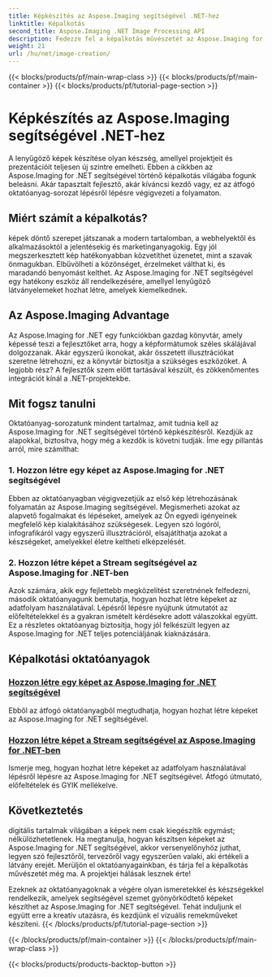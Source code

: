 ```yaml
---
title: Képkészítés az Aspose.Imaging segítségével .NET-hez
linktitle: Képalkotás
second_title: Aspose.Imaging .NET Image Processing API
description: Fedezze fel a képalkotás művészetét az Aspose.Imaging for .NET segítségével. Tanulj meg lenyűgöző látványelemeket készíteni ebben a kiterjedt oktatóanyag-sorozatban.
weight: 21
url: /hu/net/image-creation/
---
```


{{< blocks/products/pf/main-wrap-class >}}
{{< blocks/products/pf/main-container >}}
{{< blocks/products/pf/tutorial-page-section >}}

# Képkészítés az Aspose.Imaging segítségével .NET-hez


A lenyűgöző képek készítése olyan készség, amellyel projektjeit és prezentációit teljesen új szintre emelheti. Ebben a cikkben az Aspose.Imaging for .NET segítségével történő képalkotás világába fogunk beleásni. Akár tapasztalt fejlesztő, akár kíváncsi kezdő vagy, ez az átfogó oktatóanyag-sorozat lépésről lépésre végigvezeti a folyamaton.

## Miért számít a képalkotás?

képek döntő szerepet játszanak a modern tartalomban, a webhelyektől és alkalmazásoktól a jelentésekig és marketinganyagokig. Egy jól megszerkesztett kép hatékonyabban közvetíthet üzenetet, mint a szavak önmagukban. Elbűvölheti a közönséget, érzelmeket válthat ki, és maradandó benyomást kelthet. Az Aspose.Imaging for .NET segítségével egy hatékony eszköz áll rendelkezésére, amellyel lenyűgöző látványelemeket hozhat létre, amelyek kiemelkednek.

## Az Aspose.Imaging Advantage

Az Aspose.Imaging for .NET egy funkciókban gazdag könyvtár, amely képessé teszi a fejlesztőket arra, hogy a képformátumok széles skálájával dolgozzanak. Akár egyszerű ikonokat, akár összetett illusztrációkat szeretne létrehozni, ez a könyvtár biztosítja a szükséges eszközöket. A legjobb rész? A fejlesztők szem előtt tartásával készült, és zökkenőmentes integrációt kínál a .NET-projektekbe.

## Mit fogsz tanulni

Oktatóanyag-sorozatunk mindent tartalmaz, amit tudnia kell az Aspose.Imaging for .NET segítségével történő képkészítésről. Kezdjük az alapokkal, biztosítva, hogy még a kezdők is követni tudják. Íme egy pillantás arról, mire számíthat:

### 1. Hozzon létre egy képet az Aspose.Imaging for .NET segítségével
   Ebben az oktatóanyagban végigvezetjük az első kép létrehozásának folyamatán az Aspose.Imaging segítségével. Megismerheti azokat az alapvető fogalmakat és lépéseket, amelyek az Ön egyedi igényeinek megfelelő kép kialakításához szükségesek. Legyen szó logóról, infografikáról vagy egyszerű illusztrációról, elsajátíthatja azokat a készségeket, amelyekkel életre keltheti elképzelését.

### 2. Hozzon létre képet a Stream segítségével az Aspose.Imaging for .NET-ben
   Azok számára, akik egy fejlettebb megközelítést szeretnének felfedezni, második oktatóanyagunk bemutatja, hogyan hozhat létre képeket az adatfolyam használatával. Lépésről lépésre nyújtunk útmutatót az előfeltételekkel és a gyakran ismételt kérdésekre adott válaszokkal együtt. Ez a részletes oktatóanyag biztosítja, hogy jól felkészült legyen az Aspose.Imaging for .NET teljes potenciáljának kiaknázására.

## Képalkotási oktatóanyagok
### [Hozzon létre egy képet az Aspose.Imaging for .NET segítségével](./create-an-image/)
Ebből az átfogó oktatóanyagból megtudhatja, hogyan hozhat létre képeket az Aspose.Imaging for .NET segítségével.
### [Hozzon létre képet a Stream segítségével az Aspose.Imaging for .NET-ben](./create-image-using-stream/)
Ismerje meg, hogyan hozhat létre képeket az adatfolyam használatával lépésről lépésre az Aspose.Imaging for .NET segítségével. Átfogó útmutató, előfeltételek és GYIK mellékelve.

## Következtetés

digitális tartalmak világában a képek nem csak kiegészítik egymást; nélkülözhetetlenek. Ha megtanulja, hogyan készítsen képeket az Aspose.Imaging for .NET segítségével, akkor versenyelőnyhöz juthat, legyen szó fejlesztőről, tervezőről vagy egyszerűen valaki, aki értékeli a látvány erejét. Merüljön el oktatóanyagainkban, és tárja fel a képalkotás művészetét még ma. A projektjei hálásak lesznek érte!

Ezeknek az oktatóanyagoknak a végére olyan ismeretekkel és készségekkel rendelkezik, amelyek segítségével szemet gyönyörködtető képeket készíthet az Aspose.Imaging for .NET segítségével. Tehát induljunk el együtt erre a kreatív utazásra, és kezdjünk el vizuális remekműveket készíteni.
{{< /blocks/products/pf/tutorial-page-section >}}

{{< /blocks/products/pf/main-container >}}
{{< /blocks/products/pf/main-wrap-class >}}

{{< blocks/products/products-backtop-button >}}

